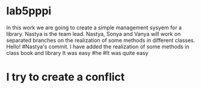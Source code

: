 # lab5pppi
In this work we are going to create a simple management sysyem for a library.
Nastya is the team lead. Nastya, Sonya and Vanya will work on separated branches on the realization of some methods in different classes.
Hello!
#Nastya's commit.
I have added the realization of some methods in class book and library
It was easy
#he
#It was quite easy
# I try to create a conflict
